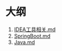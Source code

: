 
# 大纲

 1. [IDEA工具相关.md](https://github.com/RunningSow/my-note/blob/master/IDEA%E5%B7%A5%E5%85%B7%E7%9B%B8%E5%85%B3.md)
 2. [SpringBoot.md](https://github.com/RunningSow/my-note/blob/master/SpringBoot.md)
 3. [Java.md](https://github.com/RunningSow/my-note/blob/master/Java.md)

